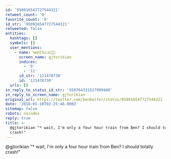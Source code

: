 ```yaml
---
id: '950916547727544321'
retweet_count: '0'
favorite_count: '0'
id_str: '950916547727544321'
retweeted: false
entities:
  hashtags: []
  symbols: []
  user_mentions:
    - name: Կարէն🇦🇲🌹🏁
      screen_name: gjtorikian
      indices:
        - '0'
        - '11'
      id_str: '121478730'
      id: '121478730'
  urls: []
in_reply_to_status_id_str: '950764331527999488'
in_reply_to_screen_name: gjtorikian
original_url: https://twitter.com/benbalter/status/950916547727544321
date: '2018-01-10T02:25:46.000Z'
sitemap: false
robots: noindex
reply: true
title: >-
  @gjtorikian "* wait, I'm only a four hour train from Ben? I should totally
  crash!"
---
```


@gjtorikian "* wait, I'm only a four hour train from Ben? I should totally crash!"